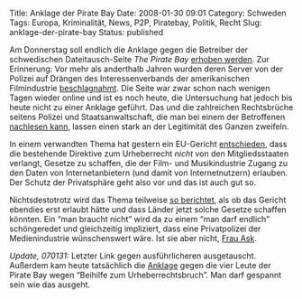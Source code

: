 Title: Anklage der Pirate Bay
Date: 2008-01-30 09:01
Category: Schweden
Tags: Europa, Kriminalität, News, P2P, Piratebay, Politik, Recht
Slug: anklage-der-pirate-bay
Status: published

Am Donnerstag soll endlich die Anklage gegen die Betreiber der
schwedischen Dateitausch-Seite *The Pirate Bay* [erhoben
werden](http://www.heise.de/newsticker/meldung/102556). Zur Erinnerung:
Vor mehr als anderthalb Jahren wurden deren Server von der Polizei auf
Drängen des Interessenverbands der amerikanischen Filmindustrie
[beschlagnahmt](http://www.fiket.de/2006/05/31/durchsuchung-bei-schwedischen-piraten/).
Die Seite war zwar schon nach wenigen Tagen wieder online und ist es
noch heute, die Untersuchung hat jedoch bis heute nicht zu einer Anklage
geführt. Das und die zahlreichen Rechtsbrüche seitens Polizei und
Staatsanwaltschaft, die man bei einem der Betroffenen [nachlesen
kann](http://blog.brokep.com/2008/01/21/punching-bags/), lassen einen
stark an der Legitimität des Ganzen zweifeln.

In einem verwandten Thema hat gestern ein EU-Gericht
[entschieden](http://www.piratpartiet.se/nyheter/pressmeddelande_piratseger_i_eg_domstolen),
dass die bestehende Direktive zum Urheberrecht *nicht* von den
Mitgliedsstaaten verlangt, Gesetze zu schaffen, die der Film- und
Musikindustrie Zugang zu den Daten von Internetanbietern (und damit von
Internetnutzern) erlauben. Der Schutz der Privatsphäre geht also vor und
das ist auch gut so.

Nichtsdestotrotz wird das Thema teilweise [so
berichtet](http://www.svd.se/nyheter/inrikes/artikel_818727.svd), als ob
das Gericht ebendies erst erlaubt hätte und dass Länder jetzt solche
Gesetze schaffen könnten. Ein “man braucht nicht” wird da zu einem “man
darf endlich” schöngeredet und gleichzeitig impliziert, dass eine
Privatpolizei der Medienindustrie wünschenswert wäre. Ist sie aber
nicht, [Frau
Ask](http://sr.se/cgi-bin/international/nyhetssidor/artikel.asp?nyheter=1&programid=2108&Artikel=1863945).

*Update, 070131:* Letzter Link gegen ausführlicheren ausgetauscht.
Außerdem kam heute tatsächlich die
[Anklage](http://www.dn.se/DNet/jsp/polopoly.jsp?d=3130&a=738344) gegen
die vier Leute der Pirate Bay wegen “Beihilfe zum Urheberrechtsbruch”.
Man darf gespannt sein wie das ausgeht.

